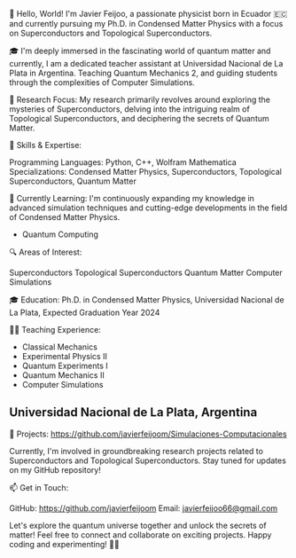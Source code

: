 👋 Hello, World! I'm Javier Feijoo, a passionate physicist born in Ecuador 🇪🇨 and currently pursuing my Ph.D. in Condensed Matter Physics with a focus on Superconductors and Topological Superconductors.

🎓 I'm deeply immersed in the fascinating world of quantum matter and currently, I am a dedicated teacher assistant at Universidad Nacional de La Plata in Argentina. Teaching Quantum Mechanics 2, and guiding students through the complexities of Computer Simulations.

🚀 Research Focus:
My research primarily revolves around exploring the mysteries of Superconductors, delving into the intriguing realm of Topological Superconductors, and deciphering the secrets of Quantum Matter.

🔧 Skills & Expertise:

Programming Languages: Python, C++, Wolfram Mathematica
Specializations: Condensed Matter Physics, Superconductors, Topological Superconductors, Quantum Matter

🌱 Currently Learning:
I'm continuously expanding my knowledge in advanced simulation techniques and cutting-edge developments in the field of Condensed Matter Physics.
* Quantum Computing

🔍 Areas of Interest:

Superconductors
Topological Superconductors
Quantum Matter
Computer Simulations

🎓 Education:
Ph.D. in Condensed Matter Physics, Universidad Nacional de La Plata, Expected Graduation Year 2024

👨‍🏫 Teaching Experience: 
* Classical Mechanics
* Experimental Physics II
* Quantum Experiments I
* Quantum Mechanics II
* Computer Simulations

## Universidad Nacional de La Plata, Argentina

🌟 Projects:
https://github.com/javierfeijoom/Simulaciones-Computacionales

Currently, I'm involved in groundbreaking research projects related to Superconductors and Topological Superconductors. Stay tuned for updates on my GitHub repository!

📫 Get in Touch:

GitHub: https://github.com/javierfeijoom
Email: javierfeijoo66@gmail.com

Let's explore the quantum universe together and unlock the secrets of matter! Feel free to connect and collaborate on exciting projects. Happy coding and experimenting! 🚀✨
